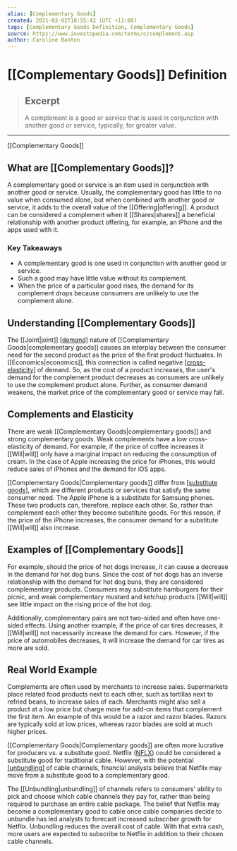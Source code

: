 ```yaml
---
alias: [Complementary Goods]
created: 2021-03-02T18:55:43 (UTC +11:00)
tags: [Complementary Goods Definition, Complementary Goods]
source: https://www.investopedia.com/terms/c/complement.asp
author: Caroline Banton
---
```


# [[Complementary Goods]] Definition

> ## Excerpt
> A complement is a good or service that is used in conjunction with another good or service, typically, for greater value.

---

[[Complementary Goods]]
## What are [[Complementary Goods]]?

A complementary good or service is an item used in conjunction with another good or service. Usually, the complementary good has little to no value when consumed alone, but when combined with another good or service, it adds to the overall value of the [[Offering|offering]]. A product can be considered a complement when it [[Shares|shares]] a beneficial relationship with another product offering, for example, an iPhone and the apps used with it.

### Key Takeaways

-   A complementary good is one used in conjunction with another good or service.
-   Such a good may have little value without its complement.
-   When the price of a particular good rises, the demand for its complement drops because consumers are unlikely to use the complement alone.

## Understanding [[Complementary Goods]]

The [[Joint|joint]] [[demand]](https://www.investopedia.com/terms/d/demand.asp) nature of [[Complementary Goods|complementary goods]] causes an interplay between the consumer need for the second product as the price of the first product fluctuates. In [[Economics|economics]], this connection is called negative [[cross-elasticity]](https://www.investopedia.com/video/play/cross-elasticity-demand/) of demand. So, as the cost of a product increases, the user's demand for the complement product decreases as consumers are unlikely to use the complement product alone. Further, as consumer demand weakens, the market price of the complementary good or service may fall.

## Complements and Elasticity

There are weak [[Complementary Goods|complementary goods]] and strong complementary goods. Weak complements have a low cross-elasticity of demand. For example, if the price of coffee increases it [[Will|will]] only have a marginal impact on reducing the consumption of cream. In the case of Apple increasing the price for iPhones, this would reduce sales of iPhones and the demand for iOS apps.

[[Complementary Goods|Complementary goods]] differ from [[substitute goods]](https://www.investopedia.com/terms/s/substitute.asp), which are different products or services that satisfy the same consumer need. The Apple iPhone is a substitute for Samsung phones. These two products can, therefore, replace each other. So, rather than complement each other they become substitute goods. For this reason, if the price of the iPhone increases, the consumer demand for a substitute [[Will|will]] also increase.

## Examples of [[Complementary Goods]]

For example, should the price of hot dogs increase, it can cause a decrease in the demand for hot dog buns. Since the cost of hot dogs has an inverse relationship with the demand for hot dog buns, they are considered complementary products. Consumers may substitute hamburgers for their picnic, and weak complementary mustard and ketchup products [[Will|will]] see little impact on the rising price of the hot dog.

Additionally, complementary pairs are not two-sided and often have one-sided effects. Using another example, if the price of car tires decreases, it [[Will|will]] not necessarily increase the demand for cars. However, if the price of automobiles decreases, it will increase the demand for car tires as more are sold.

## Real World Example

Complements are often used by merchants to increase sales. Supermarkets place related food products next to each other, such as tortillas next to refried beans, to increase sales of each. Merchants might also sell a product at a low price but charge more for add-on items that complement the first item. An example of this would be a razor and razor blades. Razors are typically sold at low prices, whereas razor blades are sold at much higher prices.

[[Complementary Goods|Complementary goods]] are often more lucrative for producers vs. a substitute good. Netflix ([NFLX](https://www.investopedia.com/markets/[[Quote|quote]]?tvwidgetsymbol=nflx)) could be considered a substitute good for traditional cable. However, with the potential [[unbundling]](https://www.investopedia.com/terms/u/[[Unbundling|unbundling]].asp) of cable channels, financial analysts believe that Netflix may move from a substitute good to a complementary good.

The [[Unbundling|unbundling]] of channels refers to consumers' ability to pick and choose which cable channels they pay for, rather than being required to purchase an entire cable package. The belief that Netflix may become a complementary good to cable once cable companies decide to unbundle has led analysts to forecast increased subscriber growth for Netflix. Unbundling reduces the overall cost of cable. With that extra cash, more users are expected to subscribe to Netflix in addition to their chosen cable channels.
